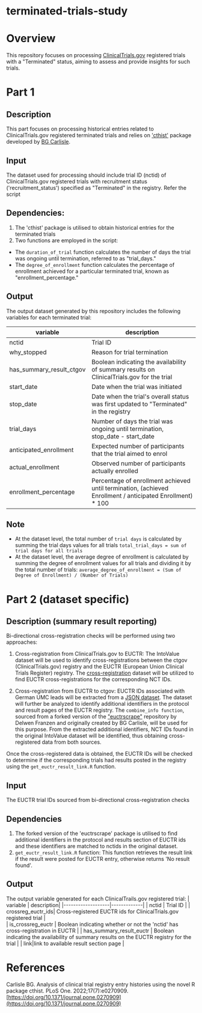 # terminated-trials-study      

# Overview
This repository focuses on processing [ClinicalTrials.gov](https://clinicaltrials.gov/) registered trials with a "Terminated" status, aiming to assess and provide insights for such trials.

# Part 1
## Description
This part focuses on processing historical entries related to ClinicalTrials.gov registered terminated trials and relies on ['cthist'](https://github.com/bgcarlisle/cthist) package developed by [BG Carlisle](https://github.com/bgcarlisle).

## Input
The dataset used for processing should include trial ID  (nctid) of ClinicalTrials.gov registered trials with recruitment status ('recruitment_status') specified as "Terminated" in the registry. Refer the script

## Dependencies: 
1. The 'cthist' package is utilised to obtain historical entries for the terminated trials
2. Two functions are employed in the script:
  - The `duration_of_trial` function calculates the number of days the trial was ongoing until termination, referred to as "trial_days."
  - The `degree_of_enrollment` function calculates the percentage of enrollment achieved for a particular terminated trial, known as "enrollment_percentage."

## Output
The output dataset generated by this repository includes the following variables for each terminated trial:

| variable          |  description|
|-------------------|-------------|
| nctid             |  Trial ID |
| why_stopped       |  Reason for trial termination |
| has_summary_result_ctgov |  Boolean indicating the availability of summary results on ClinicalTrials.gov for the trial |
| start_date        |  Date when the trial was initiated |
| stop_date         |  Date when the trial's overall status was first updated to "Terminated" in the registry |
| trial_days |  Number of days the trial was ongoing until termination,  stop_date - start_date |
| anticipated_enrollment | Expected number of participants that the trial aimed to enrol |
| actual_enrollment      | Observed number of participants actually enrolled |
| enrollment_percentage | Percentage of enrollment achieved until termination, (achieved Enrollment / anticipated Enrollment) * 100 |

## Note
- At the dataset level, the total number of `trial days` is calculated by summing the trial days values for all trials
  `total_trial_days = sum of trial days for all trials`
- At the dataset level, the average degree of enrollment is calculated by summing the degree of enrollment values for all trials and dividing it by the total number of trials: 
  `average_degree_of_enrollment = (Sum of Degree of Enrollment) / (Number of Trials)`

 


# Part 2 (dataset specific)
## Description (summary result reporting)
Bi-directional cross-registration checks will be performed using two approaches:

1. Cross-registration from ClinicalTrials.gov to EUCTR: The IntoValue dataset will be used to identify cross-registrations between the ctgov (ClinicalTrials.gov) registry and the EUCTR (European Union Clinical Trials Register) registry. The [cross-registration](https://github.com/maia-sh/intovalue-data/blob/main/data/processed/registries/registry-crossreg.rds) dataset will be utilized to find EUCTR cross-registrations for the corresponding NCT IDs.

2. Cross-registration from EUCTR to ctgov: EUCTR IDs associated with German UMC leads will be extracted from a [JSON dataset](https://raw.githubusercontent.com/ebmdatalab/euctr-tracker-data/master/all_trials.json). The dataset will further be analyzed to identify additional identifiers in the protocol and result pages of the EUCTR registry. The `combine_info function`, sourced from a forked version of the ["euctrscrape"](https://github.com/delwen/euctrscrape) repository by Delwen Franzen and originally created by BG Carlisle, will be used for this purpose. From the extracted additional identifiers, NCT IDs found in the original IntoValue dataset will be identified, thus obtaining cross-registered data from both sources.

Once the cross-registered data is obtained, the EUCTR IDs will be checked to determine if the corresponding trials had results posted in the registry using the `get_euctr_result_link.R` function.

## Input
The EUCTR trial IDs sourced from bi-directional cross-registration checks 

## Dependencies
1. The forked version of the 'euctrscrape' package is utilised to find additional identifiers in the protocol and results section of EUCTR ids and these identifiers are matched to nctids in the original dataset.
2. `get_euctr_result_link.R` function: This function retrieves the result link if the result were posted for EUCTR entry, otherwise returns 'No result found'.

## Output
The output variable generated for each ClinicalTrails.gov registered trial:
| variable          |  description|
|-------------------|-------------|
| nctid | Trial ID  |
| crossreg_euctr_ids| Cross-registered EUCTR ids for ClinicalTrials.gov registered trial |                
| is_crossreg_euctr | Boolean indicating whether or not the 'nctid' has cross-registration in EUCTR |
| has_summary_result_euctr | Boolean indicating the availability of summary results on the EUCTR registry for the trial |
| link|link to available result section page |




# References
Carlisle BG. Analysis of clinical trial registry entry histories using the novel R package cthist. PLoS One. 2022;17(7):e0270909. [https://doi.org/10.1371/journal.pone.0270909](https://doi.org/10.1371/journal.pone.0270909)


